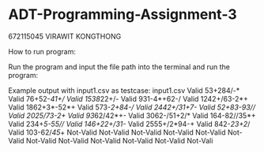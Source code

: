 # ADT-Programming-Assignment-3

672115045 VIRAWIT KONGTHONG

How to run program:

Run the program and input the file path into the terminal and run the program:

Example output with input1.csv as testcase:
input1.csv
Valid
53+284/-*
Valid
76+52-*41+/
Valid
1538*22+/-
Valid
931-4*+62-/
Valid
1242+/63-2*+
Valid
1862+3*-52*+
Valid
573-*2+84-/
Valid
2442+/31+*7-
Valid
52+83-*93//
Valid
2025*/73-2*+
Valid
93*62/42*+-
Valid
3062-/51+2/*
Valid
164-82//35*+
Valid
234+*5-55//
Valid
146+22+/31-*
Valid
2555+/2*94-+
Valid
842-*23+2*/
Valid
103-62/*45*+
Not-Valid
Not-Valid
Not-Valid
Not-Valid
Not-Valid
Not-Valid
Not-Valid
Not-Valid
Not-Valid
Not-Valid
Not-Valid
Not-Vali
